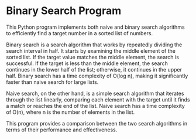 # Binary Search Program

This Python program implements both naive  and binary search algorithms to efficiently find a target number in a sorted list of numbers. 

Binary search is a search algorithm that works by repeatedly dividing the search interval in half. It starts by examining the middle element of the sorted list. If the target value matches the middle element, the search is successful. If the target is less than the middle element, the search continues in the lower half of the list; otherwise, it continues in the upper half. Binary search has a time complexity of O(log n), making it significantly faster than naive search for large lists.

Naive search, on the other hand, is a simple search algorithm that iterates through the list linearly, comparing each element with the target until it finds a match or reaches the end of the list. Naive search has a time complexity of O(n), where n is the number of elements in the list.

This program provides a comparison between the two search algorithms in terms of their performance and effectiveness.
